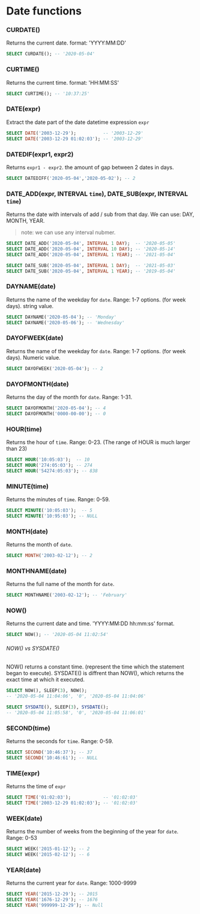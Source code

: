 # Date functions

### CURDATE()

Returns the current date. format: 'YYYY:MM:DD'

```sql
SELECT CURDATE(); -- '2020-05-04'
```

### CURTIME()

Returns the current time. format: 'HH:MM:SS'

```sql
SELECT CURTIME(); -- '10:37:25'
```

### DATE(expr)

Extract the date part of the date datetime expression `expr`

```sql
SELECT DATE('2003-12-29'); 			-- '2003-12-29'
SELECT DATE('2003-12-29 01:02:03'); -- '2003-12-29'
```

### DATEDIF(expr1, expr2)

Returns `expr1 - expr2`. the amount of gap between 2 dates in days.

```sql
SELECT DATEDIFF('2020-05-04','2020-05-02'); -- 2
```

### DATE_ADD(expr, INTERVAL `time`), DATE_SUB(expr, INTERVAL `time`)

Returns the date with intervals of add / sub from that day.
We can use: DAY, MONTH, YEAR.

> note: we can use any interval nubmer.

```sql
SELECT DATE_ADD('2020-05-04', INTERVAL 1 DAY);  -- '2020-05-05'
SELECT DATE_ADD('2020-05-04', INTERVAL 10 DAY); -- '2020-05-14'
SELECT DATE_ADD('2020-05-04', INTERVAL 1 YEAR); -- '2021-05-04'

SELECT DATE_SUB('2020-05-04', INTERVAL 1 DAY);  -- '2021-05-03'
SELECT DATE_SUB('2020-05-04', INTERVAL 1 YEAR); -- '2019-05-04'
```

### DAYNAME(date)

Returns the name of the weekday for `date`. Range: 1-7 options. (for week days). string value.

```sql
SELECT DAYNAME('2020-05-04'); -- 'Monday'
SELECT DAYNAME('2020-05-06'); -- 'Wednesday'
```

### DAYOFWEEK(date)

Returns the name of the weekday for `date`. Range: 1-7 options. (for week days). Numeric value.

```sql
SELECT DAYOFWEEK('2020-05-04'); -- 2
```

### DAYOFMONTH(date)

Returns the day of the month for `date`. Range: 1-31.

```sql
SELECT DAYOFMONTH('2020-05-04'); -- 4
SELECT DAYOFMONTH('0000-00-00'); -- 0
```

### HOUR(time)

Returns the hour of `time`. Range: 0-23.
(The range of HOUR is much larger than 23)

```sql
SELECT HOUR('10:05:03');  -- 10
SELECT HOUR('274:05:03'); -- 274
SELECT HOUR('54274:05:03'); -- 838
```

### MINUTE(time)

Returns the minutes of `time`. Range: 0-59.

```sql
SELECT MINUTE('10:05:03');  -- 5
SELECT MINUTE('10:95:03'); -- NULL
```

### MONTH(date)

Returns the month of `date`.

```sql
SELECT MONTH('2003-02-12'); -- 2
```

### MONTHNAME(date)

Returns the full name of the month for `date`.

```sql
SELECT MONTHNAME('2003-02-12'); -- 'February'
```

### NOW()

Returns the current date and time. 'YYYY:MM:DD hh:mm:ss' format.

```sql
SELECT NOW(); -- '2020-05-04 11:02:54'

```

###### NOW() vs SYSDATE()

NOW() returns a constant time. (represent the time which the statement began to execute).
SYSDATE() is diffrent than NOW(), which returns the exact time at which it executed.

```sql
SELECT NOW(), SLEEP(3), NOW();
-- '2020-05-04 11:04:06', '0', '2020-05-04 11:04:06'

SELECT SYSDATE(), SLEEP(3), SYSDATE();
-- '2020-05-04 11:05:58', '0', '2020-05-04 11:06:01'

```

### SECOND(time)

Returns the seconds for `time`. Range: 0-59.

```sql
SELECT SECOND('10:46:37'); -- 37
SELECT SECOND('10:46:61'); -- NULL
```

### TIME(expr)

Returns the time of `expr`

```sql
SELECT TIME('01:02:03'); 			-- '01:02:03'
SELECT TIME('2003-12-29 01:02:03'); -- '01:02:03'
```

### WEEK(date)

Returns the number of weeks from the beginning of the year for `date`. Range: 0-53

```sql
SELECT WEEK('2015-01-12'); -- 2
SELECT WEEK('2015-02-12'); -- 6
```

### YEAR(date)

Returns the current year for `date`.
Range: 1000-9999

```sql
SELECT YEAR('2015-12-29'); -- 2015
SELECT YEAR('1676-12-29'); -- 1676
SELECT YEAR('999999-12-29'); -- Null
```

